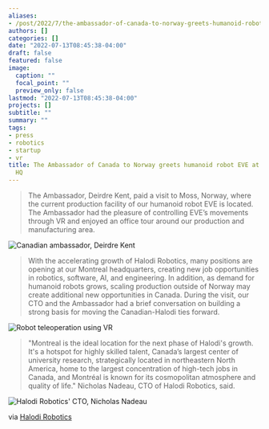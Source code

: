 ```yaml
---
aliases:
- /post/2022/7/the-ambassador-of-canada-to-norway-greets-humanoid-robot-eve-at-halodi-robotics-hq/
authors: []
categories: []
date: "2022-07-13T08:45:38-04:00"
draft: false
featured: false
image:
  caption: ""
  focal_point: ""
  preview_only: false
lastmod: "2022-07-13T08:45:38-04:00"
projects: []
subtitle: ""
summary: ""
tags:
- press
- robotics
- startup
- vr
title: The Ambassador of Canada to Norway greets humanoid robot EVE at Halodi Robotics
  HQ
---
```


> The Ambassador, Deirdre Kent, paid a visit to Moss, Norway, where the current production facility of our humanoid robot EVE is located. The Ambassador had the pleasure of controlling EVE’s movements through VR and enjoyed an office tour around our production and manufacturing area.

![Canadian ambassador, Deirdre Kent](_DSC2456.jpg)

> With the accelerating growth of Halodi Robotics, many positions are opening at our Montreal headquarters, creating new job opportunities in robotics, software, AI, and engineering. In addition, as demand for humanoid robots grows, scaling production outside of Norway may create additional new opportunities in Canada. During the visit, our CTO and the Ambassador had a brief conversation on building a strong basis for moving the Canadian-Halodi ties forward.

![Robot teleoperation using VR](_DSC2460.jpg)

> "Montreal is the ideal location for the next phase of Halodi's growth. It's a hotspot for highly skilled talent, Canada’s largest center of university research, strategically located in northeastern North America, home to the largest concentration of high-tech jobs in Canada, and Montréal is known for its cosmopolitan atmosphere and quality of life." Nicholas Nadeau, CTO of Halodi Robotics, said.

![Halodi Robotics' CTO, Nicholas Nadeau](_DSC2622.jpg)

via [Halodi Robotics](https://www.halodi.com/press-releases/the-ambassador-of-canada-to-norway-greets-humanoid-robot-eve-at-halodi-robotics-hq)